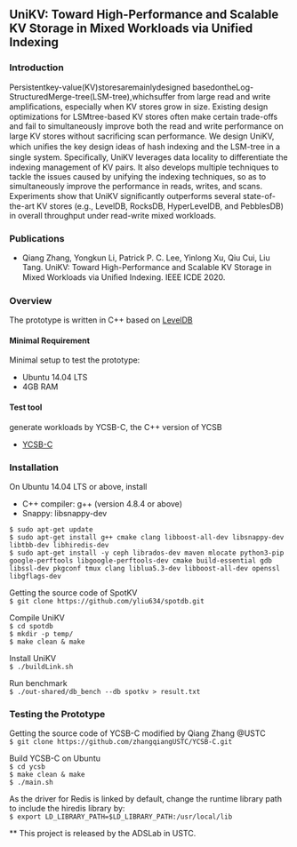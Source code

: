 ## UniKV: Toward High-Performance and Scalable KV Storage in Mixed Workloads via Unified Indexing

### Introduction
  Persistentkey-value(KV)storesaremainlydesigned basedontheLog-StructuredMerge-tree(LSM-tree),whichsuffer from large read and write ampliﬁcations, especially when KV stores grow in size. Existing design optimizations for LSMtree-based KV stores often make certain trade-offs and fail to simultaneously improve both the read and write performance on large KV stores without sacriﬁcing scan performance. We design UniKV, which uniﬁes the key design ideas of hash indexing and the LSM-tree in a single system. Speciﬁcally, UniKV leverages data locality to differentiate the indexing management of KV pairs. It also develops multiple techniques to tackle the issues caused by unifying the indexing techniques, so as to simultaneously improve the performance in reads, writes, and scans. Experiments show that UniKV signiﬁcantly outperforms several state-of-the-art KV stores (e.g., LevelDB, RocksDB, HyperLevelDB, and PebblesDB) in overall throughput under read-write mixed workloads.

### Publications
* Qiang Zhang, Yongkun Li, Patrick P. C. Lee, Yinlong Xu, Qiu Cui, Liu Tang. UniKV: Toward High-Performance and Scalable KV Storage in Mixed Workloads via Uniﬁed Indexing. IEEE ICDE 2020.

### Overview
The prototype is written in C++ based on [LevelDB](https://github.com/google/leveldb)
#### Minimal Requirement
Minimal setup to test the prototype:
* Ubuntu 14.04 LTS
* 4GB RAM

#### Test tool
generate workloads by YCSB-C, the C++ version of YCSB
* [YCSB-C](https://github.com/basicthinker/YCSB-C)

### Installation
On Ubuntu 14.04 LTS or above, install
* C++ compiler: g++ (version 4.8.4 or above)
* Snappy: libsnappy-dev

`$ sudo apt-get update`  
`$ sudo apt-get install g++ cmake clang libboost-all-dev libsnappy-dev libtbb-dev libhiredis-dev`  
`$ sudo apt-get install -y ceph librados-dev maven mlocate python3-pip google-perftools libgoogle-perftools-dev cmake build-essential gdb libssl-dev pkgconf tmux clang liblua5.3-dev libboost-all-dev openssl libgflags-dev`  

Getting the source code of SpotKV  
`$ git clone https://github.com/yliu634/spotdb.git`

Compile UniKV  
`$ cd spotdb`  
`$ mkdir -p temp/`  
`$ make clean & make`

Install UniKV  
`$ ./buildLink.sh` 

Run benchmark  
`$ ./out-shared/db_bench --db spotkv > result.txt`  

### Testing the Prototype  
Getting the source code of YCSB-C modified by Qiang Zhang @USTC  
`$ git clone https://github.com/zhangqiangUSTC/YCSB-C.git`  

Build YCSB-C on Ubuntu  
`$ cd ycsb`  
`$ make clean & make`  
`$ ./main.sh`  

As the driver for Redis is linked by default, change the runtime library path to include the hiredis library by:  
`$ export LD_LIBRARY_PATH=$LD_LIBRARY_PATH:/usr/local/lib`    

** This project is released by the ADSLab in USTC.
